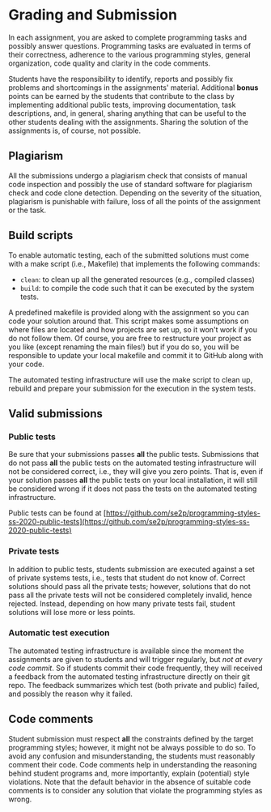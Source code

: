 # Grading and Submission

In each assignment, you are asked to complete programming tasks and possibly answer questions. Programming tasks are evaluated in terms of their correctness, adherence to the various programming styles, general organization, code quality and clarity in the code comments.

Students have the responsibility to identify, reports and possibly fix problems and shortcomings in the assignments' material. Additional **bonus** points can be earned by the students that contribute to the class by implementing additional public tests, improving documentation, task descriptions, and, in general, sharing anything that can be useful to the other students dealing with the assignments. Sharing the solution of the assignments is, of course, not possible.

## Plagiarism
All the submissions undergo a plagiarism check that consists of manual code inspection and possibly the use of standard software for plagiarism check and code clone detection. Depending on the severity of the situation, plagiarism is punishable with failure, loss of all the points of the assignment or the task.

## Build scripts
To enable automatic testing, each of the submitted solutions must come with a make script (i.e., Makefile) that implements the following commands:

- `clean`: to clean up all the generated resources (e.g., compiled classes)
- `build`: to compile the code such that it can be executed by the system tests.

A predefined makefile is provided along with the assignment so you can code your solution around that. This script makes some assumptions on where files are located and how projects are set up, so it won't work if you do not follow them. Of course, you are free to restructure your project as you like (except renaming the main files!) but if you do so, you will be responsible to update your local makefile and commit it to GitHub along with your code.

The automated testing infrastructure will use the make script to clean up, rebuild and prepare your submission for the execution in the system tests.

## Valid submissions
### Public tests
Be sure that your submissions passes **all** the public tests. Submissions that do not pass **all** the public tests on the automated testing infrastructure will not be considered correct, i.e., they will give you zero points. That is, even if your solution passes **all** the public tests on your local installation, it will still be considered wrong if it does not pass the tests on the automated testing infrastructure.

Public tests can be found at [https://github.com/se2p/programming-styles-ss-2020-public-tests](https://github.com/se2p/programming-styles-ss-2020-public-tests)

### Private tests
In addition to public tests, students submission are executed against a set of private systems tests, i.e., tests that student do not know of. Correct solutions should pass all the private tests; however, solutions that do not pass all the private tests will not be considered completely invalid, hence rejected. Instead, depending on how many private tests fail, student solutions will lose more or less points. 


### Automatic test execution
The automated testing infrastructure is available since the moment the assignments are given to students and will trigger regularly, but *not at every code commit*. So if students commit their code frequently, they will received a feedback from the automated testing infrastructure directly on their git repo. The feedback summarizes which test (both private and public) failed, and possibly the reason why it failed.

## Code comments
Student submission must respect **all** the constraints defined by the target programming styles; however, it might not be always possible to do so. To avoid any confusion and misunderstanding, the students must reasonably comment their code.
Code comments help in understanding the reasoning behind student programs and, more importantly, explain (potential) style violations. Note that the default behavior in the absence of suitable code comments is to consider any solution that violate the programming styles as wrong.